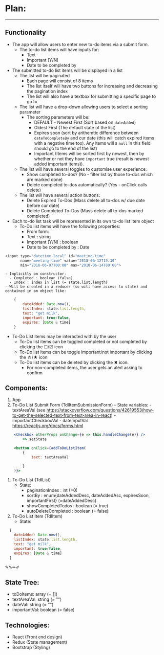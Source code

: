 # Plan:

---

## Functionality

- The app will allow users to enter new to-do items via a submit form.
  - The to-do list items will have inputs for:
    - Text
    - Important (Y/N)
    - Date to be completed by
- The submitted to-do list items will be displayed in a list
  - The list will be paginated
    - Each page will consist of 8 items
    - The list itself will have two buttons for increasing and decreasing the pagination index
    - The list will also have a textbox for submitting a specific page to go to
  - The list will have a drop-down allowing users to select a sorting parameter
    - The sorting parameters will be:
      - DEFAULT - Newest First (Sort based on `dateAdded`)
      - Oldest First (The default state of the list)
      - Expires soon (sort by arithemtic difference between `dateToCompleteBy` and cur date (this will catch expired items with a negative time too). Any items will a `null` in this field should go to the end of the list)
      - Important (Items will be sorted first by newest, then by whether or not they have `important` true (result is newest added important items)).
  - The list will have several toggles to customise user experience:
    - Show completed to-dos? (No - filter list by those to-dos which are marked done)
    - Delete completed to-dos automatically? (Yes - onClick calls delete)
  - The list will have several action buttons:
    - Delete Expired To-Dos (Mass delete all to-dos w/ due date before cur date)
    - Delete Completed To-Dos (Mass delete all to-dos marked completed)
- Each to-do list task will be represented in its own to-do list item object
  - To-Do list items will have the following properties:
    - From form:
    - Text : string
    - Important (Y/N) : boolean
    - Date to be completed by : Date

```js
<input type="datetime-local" id="meeting-time"
       name="meeting-time" value="2018-06-12T19:30"
       min="2018-06-07T00:00" max="2018-06-14T00:00">
```

    - Implicitly on constructor:
      - Completed : boolean (false)
      - Index : index in list (= state.list.length)
    - Will be created in a reducer (so will have access to state) and contained in an object like:

```js
    {
        dateAdded: Date.now(),
        listIndex: state.list.length,
        text: "get milk",
        important: true/false,
        expires: [Date & time]
    }
```

- To-Do List items may be interacted with by the user
  - To-Do list items can be toggled completed or not completed by clicking the ☐/☑ icon
  - To-Do list items can be toggle important/not important by clicking the ☆/★ icon
  - To-Do list items can be deleted by clicking the ✖ icon.
    - For non-completed items, the user gets an alert asking to confirm

## Components:

1. App
2. To-Do List Submit Form (TdlItemSubmissionForm) - State variables: - textAreaVal (see https://stackoverflow.com/questions/42619553/how-to-get-the-selected-text-from-text-area-in-react) - importantCheckboxVal - dateInputVal
   https://reactjs.org/docs/forms.html

```jsx
    <Checkbox otherProps onChange={e => this.handleChange(e)} />
        => setState

    <button onClick={addToDoListItem(
        {
            text: textAreaVal

        }
    )}>
```

1. To-Do List (TdlList)
    - State:
        - paginationIndex :     int (=0)
        - sortBy          :     enum{dateAddedDesc, dateAddedAsc, expiresSoon, importantFirst} (=dateAddedDesc)
        - showCompletedTodos    : boolean (= true)
        - autoDeleteCompleted   : boolean (= false)
2. To-Do List Item (TdlItem)
    - State:
    
```js
  {
    dateAdded: Date.now(),
    listIndex: state.list.length,
    text: "get milk",
    important: true/false,
    expires: [Date & time]
  }
```

✎✎✏✐

## State Tree:
- toDoItems: array (= [])
- textAreaVal: string (= "")
- dateVal: string (= "")
- importantVal: boolean (= false)

## Technologies:
- React (Front end design)
- Redux (State management)
- Bootstrap (Styling)
````
